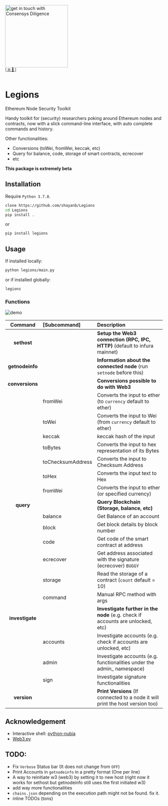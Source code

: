 [<img width="200" alt="get in touch with Consensys Diligence" src="https://user-images.githubusercontent.com/2865694/56826101-91dcf380-685b-11e9-937c-af49c2510aa0.png">](https://diligence.consensys.net)<br/>
<sup>
[[  🌐  ](https://diligence.consensys.net)  [  📩  ](mailto:diligence@consensys.net)]
</sup><br/><br/>


# Legions
Ethereum Node Security Toolkit

Handy toolkit for (security) researchers poking around Ethereum nodes and contracts, now with a slick command-line interface, with auto complete commands and history.

Other functionalities:
 - Conversions (toWei, fromWei, keccak, etc)
 - Query for balance, code, storage of smart contracts, ecrecover
 - etc

**This package is extremely beta**

## Installation

Require `Python 3.7.0`.

```bash
clone https://github.com/shayanb/Legions
cd Legions
pip install .
```

or

```bash
pip install legions
```


## Usage

If installed locally:
```bash
python legions/main.py
```

or if installed globally:

```bash
legions
```

### Functions

![demo](https://github.com/shayanb/Legions/raw/master/assets/demo.gif "Demo")


| Command     | [Subcommand] |  Description                                                 |
|:-----------:|:------------|:--------------------------------------------------------------|
| **sethost** | | **Setup the Web3 connection (RPC, IPC, HTTP)** (default to infura mainnet)|
| **getnodeinfo**| | **Information about the connected node** (run `setnode` before this)   |
| **conversions** | | **Conversions possible to do with Web3**                              |
|            | fromWei    |  Converts the input to ether (to `currency` default to ether)   |
|            | toWei    |    Converts the input to Wei (from `currency` default to ether)   |
|            | keccak    |        keccak hash of the input                                  |
|            | toBytes    |      Converts the input to hex representation of its Bytes      |
|            | toChecksumAddress  |        Converts the input to Checksum Address           |
|            | toHex    |        Converts the input text to Hex                             |
|            | fromWei    |        Converts the input to ether (or specified currency)      |
| **query**      |     | **Query Blockchain (Storage, balance, etc)**                       |
|            | balance    |  Get Balance of an account                                      |
|            | block    |  Get block details by block number                                |
|            | code    |  Get code of the smart contract at address                         |
|            | ecrecover |  Get address associated with the signature (ecrecover)  `BUGGY`  |
|            | storage    |  Read the storage of a contract (`count` default = 10)          |
|            | command    |  Manual RPC method with args                                    |
| **investigate** | | **Investigate further in the node** (e.g. check if accounts are unlocked, etc) |
|            | accounts | Investigate accounts (e.g. check if accounts are unlocked, etc)   |
|            | admin| Investigate accounts (e.g. functionalities under the admin_ namespace)|
|            | sign    |  Investigate signature functionalities                             |       
| **version** | | **Print Versions** (If connected to a node it will print the host version too) |




## Acknowledgement
 - Interactive shell: [python-nubia](https://github.com/facebookincubator/python-nubia)
 - [Web3.py](https://github.com/ethereum/web3.py/)



## TODO:
 - Fix `Verbose` Status bar (It does not change from `OFF`)
 - Print Accounts in `getnodeinfo` in a pretty format (One per line)
 - A way to reinitiate w3 (web3) by setting it to new host (right now it works for sethost but getnodeinfo still uses the first initiated w3)
 - add way more functionalities
 - `chains.json` depending on the execution path might not be found. fix it.
 - inline TODOs (tons)


